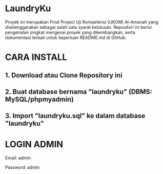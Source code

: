 # LaundryKu
Proyek ini merupakan Final Project Uji Kompetensi (UKOM) Al-Amanah yang diselenggarakan sebagai salah satu syarat kelulusan. Repositori ini berisi pengenalan singkat mengenai proyek yang dikembangkan, serta dokumentasi terkait untuk keperluan README.md di GitHub.

# CARA INSTALL

## 1. Download atau Clone Repository ini
## 2. Buat database bernama "laundryku" (DBMS: MySQL/phpmyadmin)
## 3. Import "laundryku.sql" ke dalam database "laundryku"

# LOGIN ADMIN

<p>Email: admin</p>
<p>Password: admin</p>
